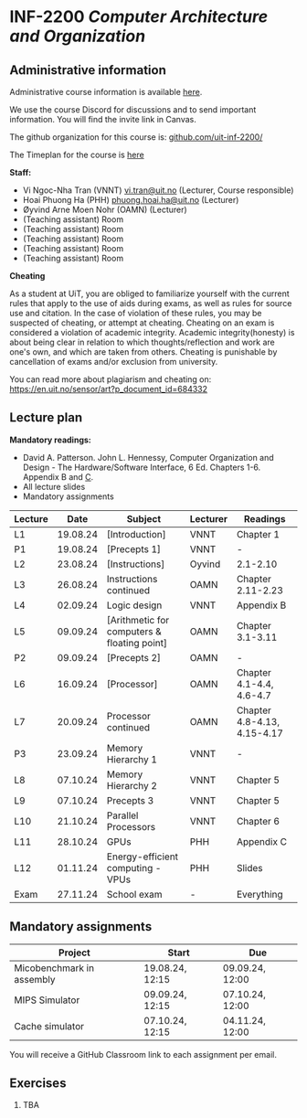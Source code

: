# INF-2200 *Computer Architecture and Organization*

## Administrative information

Administrative course information is available [here](https://uit.no/utdanning/emner/emne/842290/inf-2200).

We use the course Discord for discussions and to send important information. You will find the invite link in Canvas.

The github organization for this course is: [github.com/uit-inf-2200/](https://github.com/uit-inf-2200)

The Timeplan for the course is [here](https://tp.educloud.no/uit/timeplan/timeplan.php?id%5B%5D=INF-2200%2C1&type=course&sem=24h&campus=&hide_old=1)

**Staff:**
* Vi Ngoc-Nha Tran (VNNT) <vi.tran@uit.no> (Lecturer, Course responsible)
* Hoai Phuong Ha (PHH) <phuong.hoai.ha@uit.no> (Lecturer)
* Øyvind Arne Moen Nohr (OAMN) (Lecturer)
* (Teaching assistant) Room 
* (Teaching assistant) Room
* (Teaching assistant) Room
* (Teaching assistant) Room
* (Teaching assistant) Room 

**Cheating**

As a student at UiT, you are obliged to familiarize yourself with the current rules that apply to the use of aids during exams, as well as rules for source use and citation. In the case of violation of these rules, you may be suspected of cheating, or attempt at cheating. Cheating on an exam is considered a violation of academic integrity. Academic integrity(honesty) is about being clear in relation to which thoughts/reflection and work are one's own, and which are taken from others. Cheating is punishable by cancellation of exams and/or exclusion from university.

You can read more about plagiarism and cheating on: https://en.uit.no/sensor/art?p_document_id=684332

## Lecture plan

**Mandatory readings:**
* David A. Patterson. John L. Hennessy, Computer Organization and Design - The Hardware/Software Interface, 6 Ed. Chapters 1-6. Appendix B and [C](https://www.elsevier.com/__data/assets/pdf_file/0010/1191376/Appendix-C.PDF).
* All lecture slides
* Mandatory assignments

| Lecture | Date     | Subject                                                                                                                                           | Lecturer  | Readings                    |
| ------- | -------- | ------------------------------------------------------------------------------------------------------------------------------------------------- | --------- | --------------------------- |
| L1      | 19.08.24 | [Introduction]                              | VNNT | Chapter 1                           | 
| P1      | 19.08.24 | [Precepts 1]                               | VNNT | -                           |
| L2      | 23.08.24 | [Instructions]  | Oyvind |  2.1-2.10        |
| L3      | 26.08.24 | Instructions continued                                                                                                                            | OAMN | Chapter 2.11-2.23           |
| L4      | 02.09.24 | Logic design                                                                                                                                      | VNNT        | Appendix B                  |
| L5      | 09.09.24 | [Arithmetic for computers & floating point] | OAMN | Chapter 3.1-3.11            |
| P2      | 09.09.24 | [Precepts 2]                               | OAMN | -                           |
| L6      | 16.09.24 | [Processor]                                         | OAMN | Chapter 4.1-4.4, 4.6-4.7    |
| L7      | 20.09.24 | Processor continued                                                                                                                               | OAMN | Chapter 4.8-4.13, 4.15-4.17 |
| P3      | 23.09.24 | Memory Hierarchy 1                                                                                                                                | VNNT        | -                           |
| L8      | 07.10.24 | Memory Hierarchy 2                                                                                                                                | VNNT        | Chapter 5                   |
| L9      | 07.10.24 | Precepts 3                                                                                                                                        | VNNT        | Chapter 5                   |
| L10     | 21.10.24 | Parallel Processors                                                                                                                               | VNNT        | Chapter 6                   |
| L11     | 28.10.24 | GPUs                                                                                                                                              | PHH        | Appendix C                  |
| L12     | 01.11.24 | Energy-efficient computing - VPUs                                                                                                                 | PHH         | Slides                  |
| Exam    | 27.11.24 | School exam                                                                                                                                       | -         | Everything                  |

## Mandatory assignments

| Project                   | Start           | Due             |
| ------------------------- | --------------- | --------------- |
| Micobenchmark in assembly | 19.08.24, 12:15 | 09.09.24, 12:00 |
| MIPS Simulator            | 09.09.24, 12:15 | 07.10.24, 12:00 |
| Cache simulator           | 07.10.24, 12:15 | 04.11.24, 12:00 |

You will receive a GitHub Classroom link to each assignment per email. 

## Exercises

1. TBA
